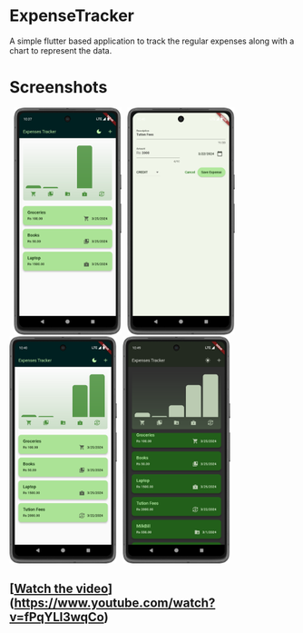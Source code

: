 # ExpenseTracker
A simple flutter based application to track the regular expenses along with a chart to represent the data.
# Screenshots
&nbsp; <img src="demo/expense1.png" height="400"> &nbsp; <img src="demo/expnse2.png" height="400">
&nbsp; <img src="demo/expense3.png" height="400"> &nbsp; <img src="demo/expense_dark.png" height="400">

[[Watch the video](https://img.youtube.com/vi/fPqYLl3wqCo/maxresdefault.jpg)](https://www.youtube.com/watch?v=fPqYLl3wqCo)
---

